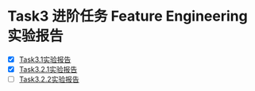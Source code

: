 # Task3 进阶任务 Feature Engineering 实验报告

- [x] [Task3.1实验报告](./Task3.1/README.md)
- [x] [Task3.2.1实验报告](./Task3.2/Task3.2.1/README.md)
- [ ] [Task3.2.2实验报告](./Task3.2/Task3.2.2/README.md)